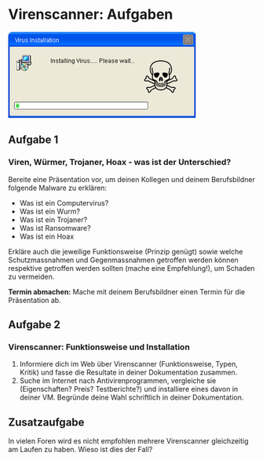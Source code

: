 # Virenscanner: Aufgaben

![Animiertes Bild](res/install-virus.gif)

## Aufgabe 1

### Viren, Würmer, Trojaner, Hoax - was ist der Unterschied? 

Bereite eine Präsentation vor, um deinen Kollegen und deinem Berufsbildner folgende Malware zu erklären: 

- Was ist ein Computervirus? 
- Was ist ein Wurm? 
- Was ist ein Trojaner? 
- Was ist Ransomware?
- Was ist ein Hoax 

Erkläre auch die jeweilige Funktionsweise (Prinzip genügt) sowie welche Schutzmassnahmen und Gegenmassnahmen getroffen werden
können respektive getroffen werden sollten (mache eine Empfehlung!), um Schaden zu
vermeiden.

**Termin abmachen:** Mache mit deinem Berufsbildner einen Termin für die Präsentation ab.

[comment]:https://www.pcwelt.de/ratgeber/So-kommen-Viren-und-Wuermer-auf-den-PC-5757291.html

## Aufgabe 2

### Virenscanner: Funktionsweise und Installation 

1. Informiere dich im Web über Virenscanner (Funktionsweise, Typen, Kritik) und fasse die Resultate in deiner Dokumentation zusammen.
2. Suche im Internet nach Antivirenprogrammen, vergleiche sie (Eigenschaften? Preis? Testberichte?) und installiere eines davon in deiner VM. Begründe deine Wahl schriftlich in deiner Dokumentation. 

## Zusatzaufgabe     

In vielen Foren wird es nicht empfohlen mehrere Virenscanner gleichzeitig am Laufen zu haben. Wieso ist dies der Fall? 


